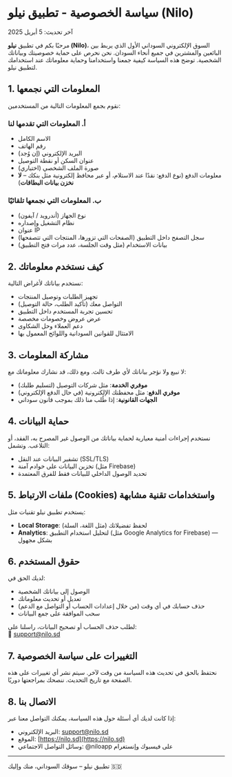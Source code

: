 # سياسة الخصوصية - تطبيق نيلو (Nilo)

آخر تحديث: 5 أبريل 2025

مرحبًا بكم في تطبيق **نيلو (Nilo)**، السوق الإلكتروني السوداني الأول الذي يربط بين البائعين والمشترين في جميع أنحاء السودان. نحن نحرص على حماية خصوصيتك وبياناتك الشخصية. توضح هذه السياسة كيفية جمعنا واستخدامنا وحماية معلوماتك عند استخدامك لتطبيق نيلو.

## 1. المعلومات التي نجمعها

نقوم بجمع المعلومات التالية من المستخدمين:

### أ. المعلومات التي تقدمها لنا
- الاسم الكامل
- رقم الهاتف
- البريد الإلكتروني (إن وُجد)
- عنوان السكن أو نقطة التوصيل
- صورة الملف الشخصي (اختياري)
- معلومات الدفع (نوع الدفع: نقدًا عند الاستلام، أو عبر محافظ إلكترونية مثل بنكك  – **لا نخزن بيانات البطاقات**)

### ب. المعلومات التي نجمعها تلقائيًا
- نوع الجهاز (أندرويد / آيفون)
- نظام التشغيل وإصداره
- عنوان IP
- سجل التصفح داخل التطبيق (الصفحات التي تزورها، المنتجات التي تتصفحها)
- بيانات الاستخدام (مثل وقت الجلسة، عدد مرات فتح التطبيق)

## 2. كيف نستخدم معلوماتك

نستخدم بياناتك لأغراض التالية:
- تجهيز الطلبات وتوصيل المنتجات
- التواصل معك (تأكيد الطلب، حالة التوصيل)
- تحسين تجربة المستخدم داخل التطبيق
- عرض عروض وخصومات مخصصة
- دعم العملاء وحل الشكاوى
- الامتثال للقوانين السودانية واللوائح المعمول بها

## 3. مشاركة المعلومات

لا نبيع ولا نؤجر بياناتك لأي طرف ثالث. ومع ذلك، قد نشارك معلوماتك مع:
- **موفري الخدمة**: مثل شركات التوصيل (لتسليم طلبك)
- **موفري الدفع**: مثل محفظتك الإلكترونية (في حال الدفع الإلكتروني)
- **الجهات القانونية**: إذا طُلب منا ذلك بموجب قانون سوداني

## 4. حماية البيانات

نستخدم إجراءات أمنية معيارية لحماية بياناتك من الوصول غير المصرح به، الفقد، أو التلاعب. وتشمل:
- تشفير البيانات عند النقل (SSL/TLS)
- تخزين البيانات على خوادم آمنة (مثل Firebase)
- تحديد الوصول الداخلي للبيانات فقط للفرق المعتمدة

## 5. ملفات الارتباط (Cookies) واستخدامات تقنية مشابهة

يستخدم تطبيق نيلو تقنيات مثل:
- **Local Storage**: لحفظ تفضيلاتك (مثل اللغة، السلة)
- **Analytics**: لتحليل استخدام التطبيق (مثل Google Analytics for Firebase) — بشكل مجهول

## 6. حقوق المستخدم

لديك الحق في:
- الوصول إلى بياناتك الشخصية
- تعديل أو تحديث معلوماتك
- حذف حسابك في أي وقت (من خلال إعدادات الحساب أو التواصل مع الدعم)
- سحب الموافقة على جمع البيانات

لطلب حذف الحساب أو تصحيح البيانات، راسلنا على:  
📧 support@nilo.sd

## 7. التغييرات على سياسة الخصوصية

نحتفظ بالحق في تحديث هذه السياسة من وقت لآخر. سيتم نشر أي تغييرات على هذه الصفحة مع تاريخ التحديث. ننصحك بمراجعتها دوريًا.

## 8. الاتصال بنا

إذا كانت لديك أي أسئلة حول هذه السياسة، يمكنك التواصل معنا عبر:

- البريد الإلكتروني: support@nilo.sd  
- الموقع: [https://nilo.sd](https://nilo.sd)  
- وسائل التواصل الاجتماعي: @niloapp على فيسبوك وإنستغرام

---

تطبيق نيلو – سوقك السوداني، منك وإليك 🇸🇩

